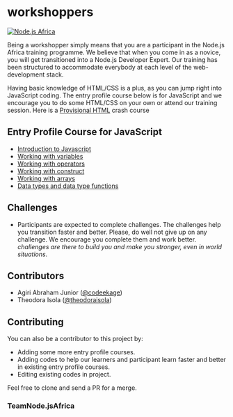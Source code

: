 # workshoppers

[![Node.js Africa](https://img.shields.io/badge/node.js%20africa-contributor-green.svg)](http://github.com/nodejsafrica/team-nodejs-africa)


Being a workshopper simply means that you are a participant in the Node.js Africa training programme. We believe that when you come in as a novice, you will get transitioned into a Node.js Developer Expert. Our training has been structured to accommodate everybody at each level of the web-development stack.

Having basic knowledge of HTML/CSS is a plus, as you can jump right into JavaScript coding. The entry profile course below is for JavaScript and we encourage you to do some HTML/CSS on your own or attend our training session. Here is a [Provisional HTML](https://github.com/NodeJSAfrica/workshoppers/tree/master/Provisional%20HTML) crash course 

## Entry Profile Course for JavaScript
- [Introduction to Javascript](https://github.com/NodeJSAfrica/workshoppers/tree/master/1.%20introduction_to_%20javascript)
- [Working with variables](https://github.com/NodeJSAfrica/workshoppers/tree/master/2.%20working%20with%20variables)
- [Working with operators](https://github.com/NodeJSAfrica/workshoppers/tree/master/3.working%20with%20operators)
- [Working with construct](https://github.com/NodeJSAfrica/workshoppers/tree/master/4.%20working%20with%20construct)
- [Working with arrays](https://github.com/NodeJSAfrica/workshoppers/tree/master/5.%20working_with_arrays)
- [Data types and data type functions](https://github.com/NodeJSAfrica/workshoppers/tree/master/6.%20data%20types%20and%20data%20type%20functions)

## Challenges
- Participants are expected to complete challenges. The challenges help you transition faster and better. Please, do well not give up on any challenge. We encourage you complete them and work better. *challenges are there to build you and make you stronger, even in world situations*.

## Contributors
- Agiri Abraham Junior ([@codeekage](https/github.com/codeekage))
- Theodora Isola ([@theodoraisola](https/github.com/theodoraisola))

## Contributing
You can also be a contributor to this project by: 
-  Adding some more entry profile courses.
-  Adding codes to help our learners and participant learn faster and better in existing entry profile courses.
-  Editing existing codes in project.

Feel free to clone and send a PR for a merge. 

### TeamNode.jsAfrica

